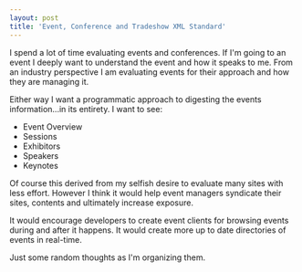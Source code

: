 ```yaml
---
layout: post
title: 'Event, Conference and Tradeshow XML Standard'
---
```

I spend a lot of time evaluating events and conferences. If I'm going to an event I deeply want to understand the event and how it speaks to me. From an industry perspective I am evaluating events for their approach and how they are managing it.<p></p>
Either way I want a programmatic approach to digesting the events information...in its entirety. I want to see:
<ul class="mainlist">
	<li>Event Overview</li>
	<li>Sessions</li>
	<li>Exhibitors</li>
	<li>Speakers</li>
	<li>Keynotes</li>
</ul>
Of course this derived from my selfish desire to evaluate many sites with less effort. However I think it would help event managers syndicate their sites, contents and ultimately increase exposure.<p></p>
It would encourage developers to create event clients for browsing events during and after it happens. It would create more up to date directories of events in real-time.<p></p>
Just some random thoughts as I'm organizing them.